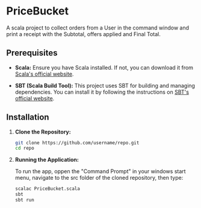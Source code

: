 # PriceBucket

A scala project to collect orders from a User in the command window and print a receipt with the Subtotal, offers applied and Final Total.

## Prerequisites

- **Scala:** Ensure you have Scala installed. If not, you can download it from [Scala's official website](https://www.scala-lang.org/download/).

- **SBT (Scala Build Tool):** This project uses SBT for building and managing dependencies. You can install it by following the instructions on [SBT's official website](https://www.scala-sbt.org/download.html).

## Installation

1. **Clone the Repository:**

   ```bash
   git clone https://github.com/username/repo.git
   cd repo
   ```

2. **Running the Application:**

    To run the app, oppen the "Command Prompt" in your windows start menu, navigate to the src folder of the cloned repository, then type:

    ```sh
    scalac PriceBucket.scala
    sbt
    sbt run
    ```
